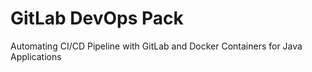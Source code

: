 # GitLab DevOps Pack
Automating CI/CD Pipeline with GitLab and Docker Containers for Java Applications
